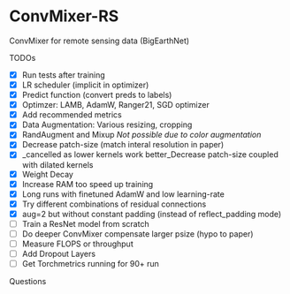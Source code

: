 # ConvMixer-RS
ConvMixer for remote sensing data (BigEarthNet)


TODOs
- [x] Run tests after training
- [x] LR scheduler (implicit in optimizer)
- [x] Predict function (convert preds to labels)
- [x] Optimzer: LAMB, AdamW, Ranger21, SGD optimizer
- [x] Add recommended metrics
- [x] Data Augmentation: Various resizing, cropping
- [x] RandAugment and Mixup _Not possible due to color augmentation_ 
- [x] Decrease patch-size (match interal resolution in paper)
- [x] _cancelled as lower kernels work better_Decrease patch-size coupled with dilated kernels
- [x] Weight Decay
- [x] Increase RAM too speed up training
- [x] Long runs with finetuned AdamW and low learning-rate
- [x] Try different combinations of residual connections
- [x] aug=2 but without constant padding (instead of reflect_padding mode)
- [ ] Train a ResNet model from scratch
- [ ] Do deeper ConvMixer compensate larger psize (hypo to paper)
- [ ] Measure FLOPS or throughput
- [ ] Add Dropout Layers
- [ ] Get Torchmetrics running for 90+ run

Questions
